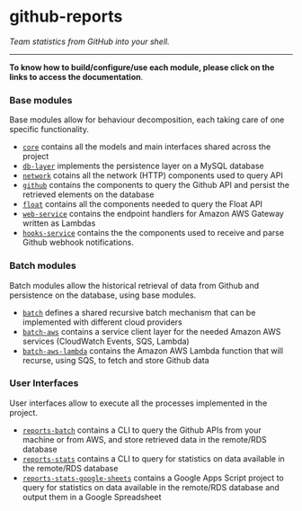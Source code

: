 github-reports
==============

_Team statistics from GitHub into your shell._

--------------

**To know how to build/configure/use each module, please click on the links to access the documentation**.

### Base modules

Base modules allow for behaviour decomposition, each taking care of one specific functionality.

* [`core`](core/README.md) contains all the models and main interfaces shared across the project
* [`db-layer`](db-layer/README.md) implements the persistence layer on a MySQL database
* [`network`](network/README.md) cotains all the network (HTTP) components used to query API
* [`github`](github/README.md) contains the components to query the Github API and persist the retrieved elements on the
  database
* [`float`](float/README.md) contains all the components needed to query the Float API
* [`web-service`](web-service/README.md) contains the endpoint handlers for Amazon AWS Gateway written as Lambdas
* [`hooks-service`](hooks-service/README.md) contains the the components used to receive and parse Github webhook notifications.

### Batch modules

Batch modules allow the historical retrieval of data from Github and persistence on the database, using base modules.

* [`batch`](batch/README.md) defines a shared recursive batch mechanism that can be implemented with different cloud
  providers
* [`batch-aws`](batch-aws/README.md) contains a service client layer for the needed Amazon AWS services (CloudWatch
  Events, SQS, Lambda)
* [`batch-aws-lambda`](batch-aws-lambda/README.md) contains the Amazon AWS Lambda function that will recurse, using SQS,
  to fetch and store Github data

### User Interfaces

User interfaces allow to execute all the processes implemented in the project.

* [`reports-batch`](reports-batch/README.md) contains a CLI to query the Github APIs from your machine or from AWS, and
  store retrieved data in the remote/RDS database
* [`reports-stats`](reports-stats/README.md) contains a CLI to query for statistics on data available in the remote/RDS
  database
* [`reports-stats-google-sheets`](reports-stats-google-sheets/README.md) contains a Google Apps Script project to query
  for statistics on data available in the remote/RDS database and output them in a Google Spreadsheet

